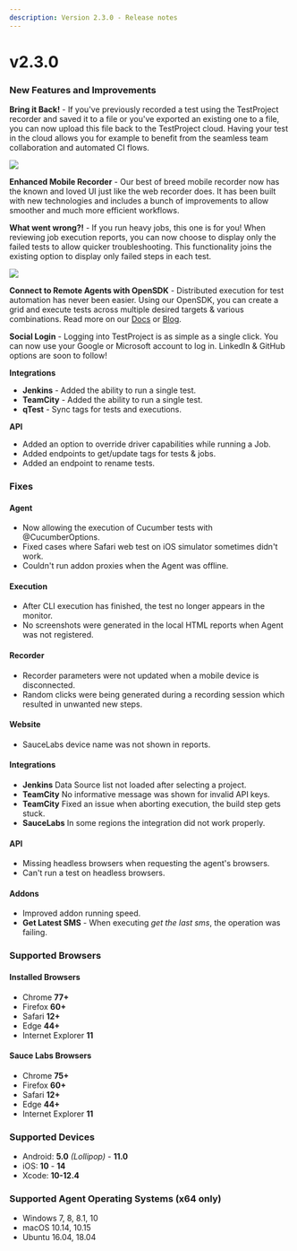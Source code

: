 ```yaml
---
description: Version 2.3.0 - Release notes
---
```


# v2.3.0

### New Features and Improvements

**Bring it Back!** - If you've previously recorded a test using the TestProject recorder and saved it to a file or you've exported an existing one to a file, you can now upload this file back to the TestProject cloud. Having your test in the cloud allows you for example to benefit from the seamless team collaboration and automated CI flows.

![](https://storage-static.testproject.io/release-notes/2.2.0/import-test.gif)

**Enhanced Mobile Recorder** - Our best of breed mobile recorder now has the known and loved UI just like the web recorder does. It has been built with new technologies and includes a bunch of improvements to allow smoother and much more efficient workflows.

**What went wrong?!** - If you run heavy jobs, this one is for you! When reviewing job execution reports, you can now choose to display only the failed tests to allow quicker troubleshooting. This functionality joins the existing option to display only failed steps in each test.

![](https://storage-static.testproject.io/release-notes/2.2.0/show-only-failed.gif)

**Connect to Remote Agents with OpenSDK** - Distributed execution for test automation has never been easier. Using our OpenSDK, you can create a grid and execute tests across multiple desired targets & various combinations. Read more on our [Docs](https://docs.testproject.io/testproject-sdk/opensdk-v2/java-sdk/running-on-remote-agents) or [Blog](https://blog.testproject.io/2021/04/28/distributed-execution-for-test-automation/).

**Social Login** - Logging into TestProject is as simple as a single click. You can now use your Google or Microsoft account to log in. LinkedIn & GitHub options are soon to follow!

**Integrations**

* **Jenkins** - Added the ability to run a single test.
* **TeamCity** - Added the ability to run a single test.
* **qTest** - Sync tags for tests and executions.

**API**

* Added an option to override driver capabilities while running a Job.
* Added endpoints to get/update tags for tests & jobs.
* Added an endpoint to rename tests.

### Fixes

#### Agent

* Now allowing the execution of Cucumber tests with @CucumberOptions.
* Fixed cases where Safari web test on iOS simulator sometimes didn't work.
* Couldn't run addon proxies when the Agent was offline.

#### Execution

* After CLI execution has finished, the test no longer appears in the monitor.
* No screenshots were generated in the local HTML reports when Agent was not registered.

#### Recorder

* Recorder parameters were not updated when a mobile device is disconnected.
* Random clicks were being generated during a recording session which resulted in unwanted new steps.

#### Website

* SauceLabs device name was not shown in reports.

#### Integrations

* **Jenkins** Data Source list not loaded after selecting a project.
* **TeamCity** No informative message was shown for invalid API keys.
* **TeamCity** Fixed an issue when aborting execution, the build step gets stuck.
* **SauceLabs** In some regions the integration did not work properly.

#### API

* Missing headless browsers when requesting the agent's browsers.
* Can't run a test on headless browsers.

#### Addons

* Improved addon running speed.
* **Get Latest SMS** - When executing _get the last sms_, the operation was failing.

### Supported Browsers

#### Installed Browsers

* Chrome **77+**
* Firefox **60+**
* Safari **12+**
* Edge **44+**
* Internet Explorer **11**

#### Sauce Labs Browsers

* Chrome **75+**
* Firefox **60+**
* Safari **12+**
* Edge **44+**
* Internet Explorer **11**

### Supported Devices

* Android: **5.0** _\(Lollipop\)_ - **11.0**
* iOS: **10** - **14**
* Xcode: **10-12.4⁦**

### Supported Agent Operating Systems \(x64 only\)

* Windows 7, 8, 8.1, 10
* macOS 10.14, 10.15
* Ubuntu 16.04, 18.04 


